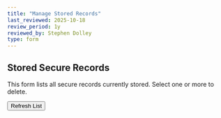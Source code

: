 ```yaml
---
title: "Manage Stored Records"
last_reviewed: 2025-10-18
review_period: 1y
reviewed_by: Stephen Dolley
type: form
---
```


<h2>Stored Secure Records</h2>
<p>This form lists all secure records currently stored. Select one or more to delete.</p>

<button type="button" id="refreshRecordsBtn">Refresh List</button>
<ul id="recordList"></ul>
<button type="button" id="deleteSelectedBtn" style="display:none;">Delete Selected</button>

<script>
document.addEventListener("DOMContentLoaded", () => {
  const recordsList = document.getElementById("recordList");
  const refreshBtn = document.getElementById("refreshRecordsBtn");
  const deleteBtn = document.getElementById("deleteSelectedBtn");

  // Normalise server response into an array of { token, value }
  function normalizeRecordsPayload(data) {
    if (!data) return [];
    if (Array.isArray(data.records)) {
      // Already an array of {token, value} (ideal)
      return data.records;
    }

    // Some backends return an object: { token1: value1, token2: value2, ... }
    if (data.records && typeof data.records === "object") {
      const obj = data.records;

      // numeric-keyed object (like { "0": {...}, "1": {...} })
      const keys = Object.keys(obj);
      const allNumeric = keys.length > 0 && keys.every(k => !isNaN(k));
      if (allNumeric) {
        return Object.values(obj).map(item => {
          // if values are objects that already contain token, try to preserve token if present
          if (item && item.token) return item;
          return { token: null, value: item };
        });
      }

      // token -> value mapping
      return Object.entries(obj).map(([token, value]) => ({ token, value }));
    }

    // Fallback: unknown shape
    return [];
  }

  async function fetchRecords() {
    recordsList.innerHTML = "<li>Loading...</li>";
    try {
      const res = await fetch("/.netlify/functions/secureStore_ClientAccess", {
        method: "POST",
        headers: { "Content-Type": "application/json" },
        body: JSON.stringify({ list: true })
      });
      const data = await res.json();
      console.debug("[DEBUG] fetchRecords response:", data);

      const records = normalizeRecordsPayload(data);

      if (!records.length) {
        recordsList.innerHTML = "<li><em>No records found</em></li>";
        deleteBtn.style.display = "none";
        return;
      }

      // show newest first if there is a date-ish key, otherwise just reverse for simple recent-first
      // Here we simply render newest-first by reversing the array copy
      const rows = [...records].reverse();

      recordsList.innerHTML = "";
      for (const item of rows) {
        const token = item.token ?? (item.value && item.value.token) ?? "(unknown-token)";
        const value = item.value ?? item; // in case item is itself a value
        const li = document.createElement("li");
        li.style.listStyle = "none";

        // pretty-print small JSON, fall back to toString for primitives
        let pretty;
        try { pretty = typeof value === "object" ? JSON.stringify(value) : String(value); }
        catch (e) { pretty = String(value); }

        li.innerHTML = `
          <label>
            <input type="checkbox" class="record-checkbox" value="${encodeURIComponent(token)}">
            <strong>${token}</strong> — ${pretty}
          </label>
        `;
        recordsList.appendChild(li);
      }

      deleteBtn.style.display = "inline-block";
      updateInlineFit();
    } catch (err) {
      console.error("[ERROR] fetchRecords failed:", err);
      recordsList.innerHTML = `<li>Error loading records: ${err.message}</li>`;
      deleteBtn.style.display = "none";
    }
  }

  async function deleteSelected() {
    const checked = Array.from(document.querySelectorAll(".record-checkbox:checked"));
    if (!checked.length) return;

    if (!confirm(`Delete ${checked.length} selected record(s)? This cannot be undone.`)) return;

    // NOTE: your server-side currently supports SET (value provided) and GET (token).
    // The previous client attempted to delete by sending value: null — that will NOT work
    // with the current setSecureItem implementation (spreading null fails).
    //
    // Recommended minimal server change:
    // - Add support for a delete flag `delete: true` that removes the key from the stored object.
    //
    // Example server request body for delete (recommended):
    // { token: "<token>", delete: true }
    //
    // If you prefer, I can provide the tiny server-side patch to handle `delete: true`.
    //
    // Meanwhile, if your server already accepts value:null for deletion you can keep using it.
    //
    for (const box of checked) {
      const token = decodeURIComponent(box.value);
      // Preferred approach (server must implement delete handling)
      await fetch("/.netlify/functions/secureStore_ClientAccess", {
        method: "POST",
        headers: { "Content-Type": "application/json" },
        body: JSON.stringify({ token, delete: true })
      });
    }

    // refresh list
    await fetchRecords();
  }

  refreshBtn.addEventListener("click", fetchRecords);
  deleteBtn.addEventListener("click", deleteSelected);

  // initial load
  fetchRecords();
});
</script>
